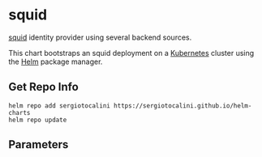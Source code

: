 # squid

[squid](https://github.com/sergiotocalini/squid) identity provider using several backend sources.

This chart bootstraps an squid deployment on a [Kubernetes](http://kubernetes.io) cluster using the [Helm](https://helm.sh) package manager.

## Get Repo Info

```console
helm repo add sergiotocalini https://sergiotocalini.github.io/helm-charts
helm repo update
```

## Parameters
